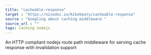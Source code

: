 ```yaml
---
title: "cacheable-response"
target : "https://nicedoc.io/Kikobeats/cacheable-response"
source : "Googling about caching middleware "
source_url : ""
tags: caching nodejs
---
```


An HTTP compliant nodejs route path middleware for serving cache response with invalidation support